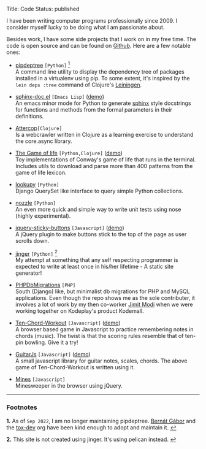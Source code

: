 Title: Code
Status: published

I have been writing computer programs professionally since 2009. I
consider myself lucky to be doing what I am passionate about.

Besides work, I have some side projects that I work on in my free
time. The code is open source and can be found on
[Github](https://github.com/naiquevin). Here are a few notable ones:

* [pipdeptree](https://github.com/naiquevin/pipdeptree) `[Python]` <a id="footnote-1-ref" href="#footnote-1"><sup>1</sup></a>  
  A command line utility to display the dependency tree of packages
  installed in a virtualenv using pip. To some extent, it's inspired
  by the `lein deps :tree` command of Clojure's
  [Leiningen](http://leiningen.org/).

* [sphinx-doc.el](https://github.com/naiquevin/sphinx-doc.el) `[Emacs
  Lisp]`
  ([demo](https://github.com/naiquevin/sphinx-doc.el/blob/master/demo.gif))  
  An emacs minor mode for Python to generate
  [sphinx](http://sphinx-doc.org/) style docstrings for functions and
  methods from the formal parameters in their definitions.

* [Attercop](https://github.com/naiquevin/attercop)`[Clojure]`  
  Is a webcrawler written in Clojure as a learning exercise to
  understand the core.async library.

* [The Game of life](https://github.com/naiquevin/game-of-life)
  `[Python,Clojure]`
  ([demo](https://github.com/naiquevin/game-of-life/blob/master/pulshuttle_V.gif))  
  Toy implementations of Conway's game of life that runs in the
  terminal. Includes utils to download and parse more than 400
  patterns from the game of life lexicon.

* [lookupy](https://github.com/naiquevin/lookupy) `[Python]`  
  Django QuerySet like interface to query simple Python collections.

* [nozzle](https://github.com/naiquevin/nozzle) `[Python]`  
  An even more quick and simple way to write unit tests using nose
  (highly experimental).

* [jquery-sticky-buttons](https://github.com/naiquevin/jquery-sticky-buttons)
  `[Javascript]`
  ([demo](http://naiquevin.github.com/jquery-sticky-buttons/))  
  A jQuery plugin to make buttons stick to the top of the page as
  user scrolls down.

* [jinger](https://github.com/naiquevin/jinger) `[Python]` <a id="footnote-2-ref" href="#footnote-2"><sup>2</sup></a>  
  My attempt at something that any self respecting programmer is
  expected to write at least once in his/her lifetime - A static site
  generator!

* [PHPDbMigrations](https://github.com/naiquevin/phpDbMigrations)
  `[PHP]`  
  South (Django) like, but minimalist db migrations for PHP and MySQL
  applications. Even though the repo shows me as the sole contributer,
  it involves a lot of work by my then co-worker [Jimit
  Modi](https://github.com/jimymodi) when we were working together on
  Kodeplay's product Kodemall.

* [Ten-Chord-Workout](https://github.com/naiquevin/ten-chord-workout)
  `[Javascript]`
  ([demo](http://naiquevin.github.io/ten-chord-workout/))  
  A browser based game in Javascript to practice remembering notes in
  chords (music). The twist is that the scoring rules resemble that of
  ten-pin bowling. Give it a try!

* [GuitarJs](https://github.com/naiquevin/GuitarJs) `[Javascript]`
  ([demo](http://naiquevin.github.io/GuitarJs/))  
  A small javascript library for guitar notes, scales, chords. The
  above game of Ten-Chord-Workout is written using it.

* [Mines](https://github.com/naiquevin/mines)
  `[Javascript]`  
  Minesweeper in the browser using jQuery.
  
---

### Footnotes

<b id="footnote-1">1.</b> As of `Sep 2022`, I am no longer maintaining
pipdeptree. [Bernát Gábor](https://github.com/gaborbernat) and the
[tox-dev](https://github.com/tox-dev) org have been kind enough to
adopt and maintain it. [&#8617;](#footnote-1-ref)

<b id="footnote-2">2.</b> This site is not created using jinger. It's
using pelican instead. [&#8617;](#footnote-2-ref)












